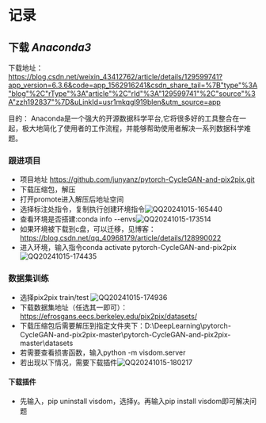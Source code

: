 # 记录
## 下载 _Anaconda3_
下载地址：
https://blog.csdn.net/weixin_43412762/article/details/129599741?app_version=6.3.6&code=app_1562916241&csdn_share_tail=%7B"type"%3A"blog"%2C"rType"%3A"article"%2C"rId"%3A"129599741"%2C"source"%3A"zzh192837"%7D&uLinkId=usr1mkqgl919blen&utm_source=app

目的：
Anaconda是一个强大的开源数据科学平台,它将很多好的工具整合在一起，极大地简化了使用者的工作流程，并能够帮助使用者解决一系列数据科学难题。
### 跟进项目
* 项目地址 https://github.com/junyanz/pytorch-CycleGAN-and-pix2pix.git
* 下载压缩包，解压
* 打开promote进入解压后地址空间
* 选择标注处指令，复制执行创建环境指令![QQ20241015-165440](https://github.com/user-attachments/assets/82798260-1b65-4bb6-b25f-8015244a4323)
* 查看环境是否搭建:conda info --envs![QQ20241015-173514](https://github.com/user-attachments/assets/a3b071fb-afa4-4e5a-a82c-e15c475f28b8)
* 如果环境被下载到c盘，可以迁移，见博客：https://blog.csdn.net/qq_40968179/article/details/128990022
* 进入环境，输入指令conda activate pytorch-CycleGAN-and-pix2pix
![QQ20241015-174435](https://github.com/user-attachments/assets/88c5f7cc-3d72-4aa8-b4aa-1ff06d4b5c3a)

### 数据集训练
* 选择pix2pix train/test
  ![QQ20241015-174936](https://github.com/user-attachments/assets/0afb4b2b-eb05-42d3-9264-529651bca632)
* 下载数据集地址（任选其一即可）：https://efrosgans.eecs.berkeley.edu/pix2pix/datasets/
* 下载压缩包后需要解压到指定文件夹下：D:\DeepLearning\pytorch-CycleGAN-and-pix2pix-master\pytorch-CycleGAN-and-pix2pix-master\datasets
*  若需要查看损害函数，输入python -m visdom.server
*  若出现以下情况，需要下载插件![QQ20241015-180217](https://github.com/user-attachments/assets/137024b0-4223-45e8-bc7c-9a73b6dd422b)
#### 下载插件
* 先输入，pip uninstall visdom，选择y。再输入pip install visdom即可解决问题
